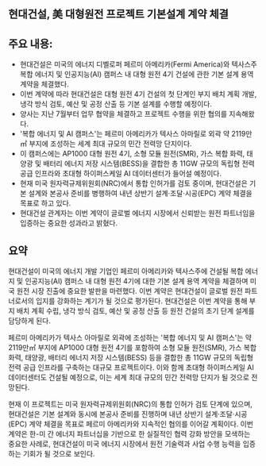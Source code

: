 ## 현대건설, 美 대형원전 프로젝트 기본설계 계약 체결

## 주요 내용:
*   현대건설은 미국의 에너지 디벨로퍼 페르미 아메리카(Fermi America)와 텍사스주 복합 에너지 및 인공지능(AI) 캠퍼스 내 대형 원전 4기 건설에 관한 기본 설계 용역 계약을 체결했다.
*   이번 계약에 따라 현대건설은 대형 원전 4기 건설의 첫 단계인 부지 배치 계획 개발, 냉각 방식 검토, 예산 및 공정 산출 등 기본 설계를 수행할 예정이다.
*   양사는 지난 7월부터 업무 협약을 체결하고 프로젝트 수행을 위한 협의를 지속해왔다.
*   '복합 에너지 및 AI 캠퍼스'는 페르미 아메리카가 텍사스 아마릴로 외곽 약 2119만㎡ 부지에 조성하는 세계 최대 규모의 민간 전력망 단지이다.
*   이 캠퍼스에는 AP1000 대형 원전 4기, 소형 모듈 원전(SMR), 가스 복합 화력, 태양광 및 배터리 에너지 저장 시스템(BESS)을 결합한 총 11GW 규모의 독립형 전력 공급 인프라와 초대형 하이퍼스케일 AI 데이터센터가 들어설 예정이다.
*   현재 미국 원자력규제위원회(NRC)에서 통합 인허가를 검토 중이며, 현대건설은 기본 설계와 본공사 준비를 병행하여 내년 상반기 설계·조달·시공(EPC) 계약 체결을 목표로 하고 있다.
*   현대건설 관계자는 이번 계약이 글로벌 에너지 시장에서 신뢰받는 원전 파트너임을 입증하는 중요한 성과라고 밝혔다.

## 요약

현대건설이 미국의 에너지 개발 기업인 페르미 아메리카와 텍사스주에 건설될 복합 에너지 및 인공지능(AI) 캠퍼스 내 대형 원전 4기에 대한 기본 설계 용역 계약을 체결하며 미국 원전 시장 진출에 중요한 발판을 마련했다. 이번 계약은 현대건설이 글로벌 원전 파트너로서의 입지를 강화하는 계기가 될 것으로 평가된다. 현대건설은 이번 계약을 통해 부지 배치 계획 수립, 냉각 방식 검토, 예산 및 공정 산출 등 원전 건설의 초기 단계 설계를 담당하게 된다.

페르미 아메리카가 텍사스 아마릴로 외곽에 조성하는 '복합 에너지 및 AI 캠퍼스'는 약 2119만㎡ 부지에 AP1000 대형 원전 4기를 포함하여 소형 모듈 원전(SMR), 가스 복합 화력, 태양광, 배터리 에너지 저장 시스템(BESS) 등을 결합한 총 11GW 규모의 독립형 전력 공급 인프라를 구축하는 대규모 프로젝트이다. 이와 함께 초대형 하이퍼스케일 AI 데이터센터도 건설될 예정으로, 이는 세계 최대 규모의 민간 전력망 단지가 될 것으로 전망된다.

현재 이 프로젝트는 미국 원자력규제위원회(NRC)의 통합 인허가 검토 단계에 있으며, 현대건설은 기본 설계와 동시에 본공사 준비를 진행하며 내년 상반기 설계·조달·시공(EPC) 계약 체결을 목표로 페르미 아메리카와 지속적인 협의를 이어갈 계획이다. 이번 계약은 한-미 간 에너지 파트너십을 기반으로 한 실질적인 협력 강화 방안을 모색하는 중요한 사례로, 현대건설이 미국 에너지 시장에서 원전 기술력과 사업 수행 능력을 입증하는 기회가 될 것으로 보인다.